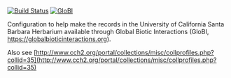[![Build Status](https://travis-ci.com/globalbioticinteractions/ucsb-cch.svg)](https://travis-ci.com/globalbioticinteractions/ucsb-cch) [![GloBI](http://api.globalbioticinteractions.org/interaction.svg?accordingTo=globi:globalbioticinteractions/ucsb-cch)](http://globalbioticinteractions.org/?accordingTo=globi:globalbioticinteractions/ucsb-cch) 


Configuration to help make the records in the University of California Santa Barbara Herbarium available through Global Biotic Interactions (GloBI, https://globalbioticinteractions.org). 

Also see [http://www.cch2.org/portal/collections/misc/collprofiles.php?collid=35](http://www.cch2.org/portal/collections/misc/collprofiles.php?collid=35)
